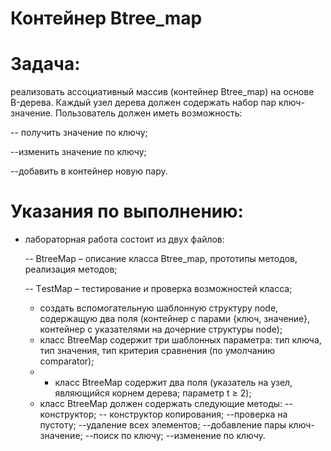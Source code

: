 # Контейнер Btree_map

# Задача: 
реализовать ассоциативный массив (контейнер Вtree_map) на основе B-дерева. Каждый узел дерева должен содержать набор пар ключ-значение. Пользователь должен иметь возможность: 

  -- получить значение по ключу;
  
  --изменить значение по ключу;
  
  --добавить в контейнер новую пару.
# Указания по выполнению:
- лабораторная работа состоит из двух файлов:

  -- ВtreeМap – описание класса Вtree_map, прототипы методов, реализация методов;
  
  -- ТestМap – тестирование и проверка возможностей класса;
  - создать вспомогательную шаблонную структуру node, содержащую два поля (контейнер с парами {ключ, значение}, контейнер с указателями на дочерние структуры node);
  - класс ВtreeМap содержит три шаблонных параметра: тип ключа, тип значения, тип критерия сравнения (по умолчанию comparator);
  - - класс ВtreeМap содержит два поля (указатель на узел, являющийся корнем дерева; параметр t ≥ 2);
  - класс ВtreeМap должен содержать следующие методы:
    -- конструктор;
    -- конструктор копирования;
    --проверка на пустоту;
    --удаление всех элементов;
    --добавление пары ключ-значение;
    --поиск по ключу;
    --изменение по ключу.
